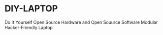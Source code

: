 # DIY-LAPTOP
Do It Yourself Open Source Hardware and Open Souurce Software Modular Hacker-Friendly Laptop
